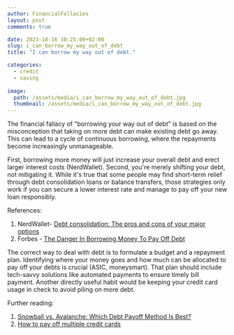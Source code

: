 ```yaml
---
author: FinancialFallacies
layout: post
comments: true

date: 2023-10-16 10:25:00+02:00  
slug: i_can_borrow_my_way_out_of_debt
title: "I can borrow my way out of debt."

categories:
  - credit
  - saving
  
image:
  path: /assets/media/i_can_borrow_my_way_out_of_debt.jpg
  thumbnail: /assets/media/i_can_borrow_my_way_out_of_debt.jpg
---
```


The financial fallacy of "borrowing your way out of debt" is based on the misconception that taking on more debt can make existing debt go away. This can lead to a cycle of continuous borrowing, where the repayments become increasingly unmanageable.

First, borrowing more money will just increase your overall debt and erect larger interest costs (NerdWallet). Second, you're merely shifting your debt, not mitigating it. While it's true that some people may find short-term relief through debt consolidation loans or balance transfers, those strategies only work if you can secure a lower interest rate and manage to pay off your new loan responsibly.

References:
1. NerdWallet- [Debt consolidation: The pros and cons of your major options](https://www.nerdwallet.com/article/finance/what-is-debt-consolidation)
2. Forbes - [The Danger In Borrowing Money To Pay Off Debt](https://www.forbes.com/sites/financialfinesse/2012/08/01/the-danger-in-borrowing-money-to-pay-off-debt)

The correct way to deal with debt is to formulate a budget and a repayment plan. Identifying where your money goes and how much can be allocated to pay off your debts is crucial (ASIC, moneysmart). That plan should include tech-savvy solutions like automated payments to ensure timely bill payment. Another directly useful habit would be keeping your credit card usage in check to avoid piling on more debt.

Further reading:
1. [Snowball vs. Avalanche: Which Debt Payoff Method Is Best?](https://www.nerdwallet.com/article/finance/debt-snowball-debt-avalanche)
2. [How to pay off multiple credit cards](https://moneysmart.gov.au/managing-debt/how-to-pay-off-multiple-credit-cards)
